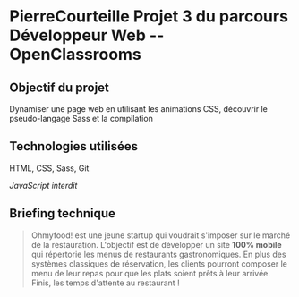 # PierreCourteille Projet 3 du parcours Développeur Web -- OpenClassrooms

## Objectif du projet

Dynamiser une page web en utilisant les animations CSS, découvrir le pseudo-langage Sass et la compilation

## Technologies utilisées

HTML, CSS, Sass, Git

*JavaScript interdit*

## Briefing technique

> Ohmyfood! est une jeune startup qui voudrait s'imposer sur le marché de la restauration. L'objectif est de développer un site **100% mobile** qui répertorie les menus  de restaurants gastronomiques. En plus des systèmes classiques de réservation, les clients pourront composer le menu de leur repas pour que les plats soient prêts à leur arrivée. Finis, les temps d'attente au restaurant !
